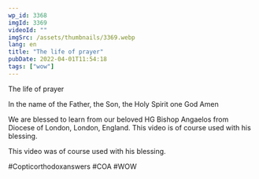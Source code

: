```yaml
---
wp_id: 3368
imgId: 3369
videoId: ""
imgSrc: /assets/thumbnails/3369.webp
lang: en
title: "The life of prayer"
pubDate: 2022-04-01T11:54:18
tags: ["wow"]
---
```


<!-- page: 6 -->

<p>The life of prayer</p>
<p>In the name of the Father, the Son, the Holy Spirit one God Amen </p>
<p>We are blessed to learn from our beloved HG Bishop Angaelos from Diocese of London, London, England. This video is of course used with his blessing.</p>
<p>This video was of course used with his blessing. </p>
<p>#Copticorthodoxanswers #COA #WOW</p>

